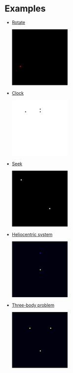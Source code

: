 # Examples

* [Rotate](rotate.rs)
  
  [![demo](/assets/rotate.gif)](rotate.rs)
* [Clock](clock.rs)
  
  [![demo](/assets/clock.gif)](clock.rs)
* [Seek](seek.rs)
  
  [![demo](/assets/seek.gif)](seek.rs)
* [Heliocentric system](heccentric.rs)
  
  [![demo](/assets/heccentric.gif)](heccentric.rs)
* [Three-body problem](three_body.rs)
  
  [![demo](/assets/three_body.gif)](three_body.rs)

